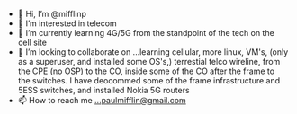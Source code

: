 - 👋 Hi, I’m @mifflinp
- 👀 I’m interested in telecom
- 🌱 I’m currently learning 4G/5G from the standpoint of the tech on the cell site
- 💞️ I’m looking to collaborate on ...learning cellular, more linux, VM's, (only as a superuser, and installed some OS's,) terrestial telco wireline, from the CPE (no OSP) to the CO, inside some of the CO after the frame to the switches. I have deocommed some of the frame infrastructure and 5ESS switches, and installed Nokia 5G routers
- 📫 How to reach me ...paulmifflin@gmail.com

<!---
mifflinp/mifflinp is a ✨ special ✨ repository because its `README.md` (this file) appears on your GitHub profile.
You can click the Preview link to take a look at your changes.
--->
